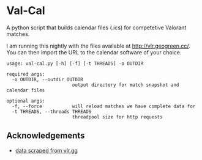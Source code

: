 
# Val-Cal

A python script that builds calendar files (.ics) for competetive Valorant matches.

I am running this nightly with the files available at http://vlr.geogreen.cc/. You can then import the URL to the calendar software of your choice.


```
usage: val-cal.py [-h] [-f] [-t THREADS] -o OUTDIR

required args:
  -o OUTDIR, --outdir OUTDIR
                        output directory for match snapshot and calendar files

optional args:
  -f, --force           will reload matches we have complete data for
  -t THREADS, --threads THREADS
                        threadpool size for http requests
```

## Acknowledgements

 - [data scraped from vlr.gg](https://awesomeopensource.com/project/elangosundar/awesome-README-templates)


